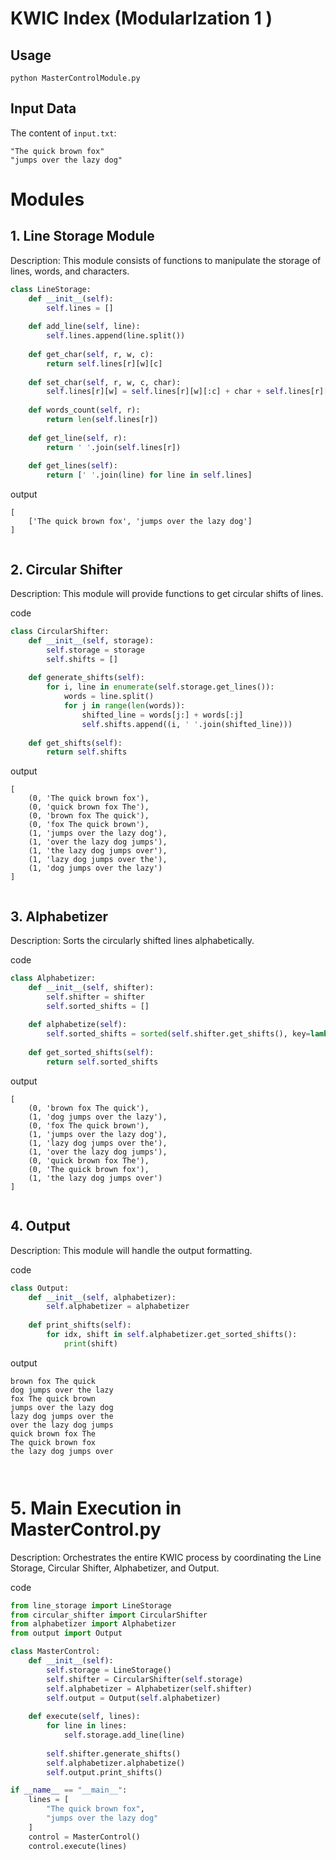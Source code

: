 # KWIC Index (Modularlzation 1 )
## Usage 
`python MasterControlModule.py`
## Input Data
The content of `input.txt`:

```text
"The quick brown fox"
"jumps over the lazy dog"

```

# Modules
## 1. Line Storage Module

Description:
This module consists of functions to manipulate the storage of lines, words, and characters.

```python
class LineStorage:
    def __init__(self):
        self.lines = []
        
    def add_line(self, line):
        self.lines.append(line.split())
        
    def get_char(self, r, w, c):
        return self.lines[r][w][c]
    
    def set_char(self, r, w, c, char):
        self.lines[r][w] = self.lines[r][w][:c] + char + self.lines[r][w][c+1:]
        
    def words_count(self, r):
        return len(self.lines[r])
    
    def get_line(self, r):
        return ' '.join(self.lines[r])
    
    def get_lines(self):
        return [' '.join(line) for line in self.lines]
```

output

```
[
    ['The quick brown fox', 'jumps over the lazy dog']
]


```

## 2.  Circular Shifter

Description:
This module will provide functions to get circular shifts of lines.

code

```python
class CircularShifter:
    def __init__(self, storage):
        self.storage = storage
        self.shifts = []
        
    def generate_shifts(self):
        for i, line in enumerate(self.storage.get_lines()):
            words = line.split()
            for j in range(len(words)):
                shifted_line = words[j:] + words[:j]
                self.shifts.append((i, ' '.join(shifted_line)))
    
    def get_shifts(self):
        return self.shifts

```

output

```
[
    (0, 'The quick brown fox'),
    (0, 'quick brown fox The'),
    (0, 'brown fox The quick'),
    (0, 'fox The quick brown'),
    (1, 'jumps over the lazy dog'),
    (1, 'over the lazy dog jumps'),
    (1, 'the lazy dog jumps over'),
    (1, 'lazy dog jumps over the'),
    (1, 'dog jumps over the lazy')
]


```



## 3. Alphabetizer

Description:
Sorts the circularly shifted lines alphabetically.

code

```python
class Alphabetizer:
    def __init__(self, shifter):
        self.shifter = shifter
        self.sorted_shifts = []
        
    def alphabetize(self):
        self.sorted_shifts = sorted(self.shifter.get_shifts(), key=lambda x: x[1])
        
    def get_sorted_shifts(self):
        return self.sorted_shifts

```

output

```
[
    (0, 'brown fox The quick'),
    (1, 'dog jumps over the lazy'),
    (0, 'fox The quick brown'),
    (1, 'jumps over the lazy dog'),
    (1, 'lazy dog jumps over the'),
    (1, 'over the lazy dog jumps'),
    (0, 'quick brown fox The'),
    (0, 'The quick brown fox'),
    (1, 'the lazy dog jumps over')
]


```


## 4. Output

Description:
This module will handle the output formatting.

code

```python
class Output:
    def __init__(self, alphabetizer):
        self.alphabetizer = alphabetizer
        
    def print_shifts(self):
        for idx, shift in self.alphabetizer.get_sorted_shifts():
            print(shift)
```

output

```
brown fox The quick
dog jumps over the lazy
fox The quick brown
jumps over the lazy dog
lazy dog jumps over the
over the lazy dog jumps
quick brown fox The
The quick brown fox
the lazy dog jumps over



```

# 5. Main Execution in MasterControl.py

Description:
Orchestrates the entire KWIC process by coordinating the Line Storage, Circular Shifter, Alphabetizer, and Output.

code

```python
from line_storage import LineStorage
from circular_shifter import CircularShifter
from alphabetizer import Alphabetizer
from output import Output

class MasterControl:
    def __init__(self):
        self.storage = LineStorage()
        self.shifter = CircularShifter(self.storage)
        self.alphabetizer = Alphabetizer(self.shifter)
        self.output = Output(self.alphabetizer)
        
    def execute(self, lines):
        for line in lines:
            self.storage.add_line(line)
        
        self.shifter.generate_shifts()
        self.alphabetizer.alphabetize()
        self.output.print_shifts()

if __name__ == "__main__":
    lines = [
        "The quick brown fox",
        "jumps over the lazy dog"
    ]
    control = MasterControl()
    control.execute(lines)

```